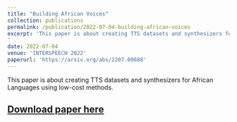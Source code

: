 ```yaml
---
title: "Building African Voices"
collection: publications
permalink: /publication/2022-07-04-building-african-voices
excerpt: 'This paper is about creating TTS datasets and synthesizers for African Languages using low-cost methods.
'
date: 2022-07-04
venue: 'INTERSPEECH 2022'
paperurl: 'https://arxiv.org/abs/2207.00688'
---
```

This paper is about creating TTS datasets and synthesizers for African Languages using low-cost methods.

[Download paper here](https://arxiv.org/abs/2207.00688)
---